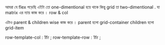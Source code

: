 আমরা যে flex পড়েছি এইটা তো one-dimentional হয়ে থাকে কিন্তু grid তা two-dimentional . 
যা matrix এর ন্যায় কাজ করে । row & col 

এটাও parent & children wise কাজ করে । 
parent হলো grid-container 
children হলো grid-item 


row-template-col : 1fr ; 
row-template-row : 1fr ;